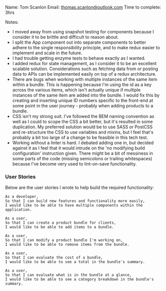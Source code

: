 Name: Tom Scanlon
Email: thomas.scanlon@outlook.com
Time to complete: 3hrs

Notes:

- I moved away from using snapshot testing for components because I consider it to be brittle and difficult to reason about.
- I split the App component out into separate components to better adhere to the single responsibility principle, and to make redux easier to implement and scale in the future.
- I had trouble getting enzyme tests to behave exactly as I wanted.
- I added redux for state management, as I consider it to be an excellent scalable solution. Considerations such as fetching data from or posting data to APIs can be implemented easily on top of a redux architecture.
- There are bugs when working with multiple instances of the same item within a bundle. This is happening because I'm using the id as a key across the various items, which isn't actually unique if multiple instances of the same item are added into the bundle. I would fix this by creating and inserting unique ID numbers specific to the front-end at some point in the user journey - probably when adding products to a bundle.
- CSS isn't my strong suit. I've followed the BEM naming convention as well as I could to scope the CSS a bit better, but it's resulted in some duplication. My preferred solution would be to use SASS or PostCSS and re-structure the CSS to use variables and mixins, but I feel that's probably a bit too large of a change to be feasible in this tech test.
- Working without a linter is hard. I debated adding one in, but decided against it as I feel that it would intrude on the 'no modifying build configuration' instruction given. There might be a bit of messiness in some parts of the code (missing semicolons or trailing whitespaces) because I've become very used to lint-on-save functionality.

### User Stories
Below are the user stories I wrote to help build the required functionality:

```
As a developer,
So that I can build new features and functionality more easily,
I would like to be able to have multiple components within the application.
```
```
As a user,
So that I can create a product bundle for clients,
I would like to be able to add items to a bundle. 
```
```
As a user,
So that I can modify a product bundle I'm working on,
I would like to be able to remove items from the bundle.
```
```
As a user,
So that I can evaluate the cost of a bundle,
I would like to be able to see a total in the bundle's summary.
```
```
As a user,
So that I can evaluate what is in the bundle at a glance,
I would like to be able to see a category breakdown in the bundle's summary.
```